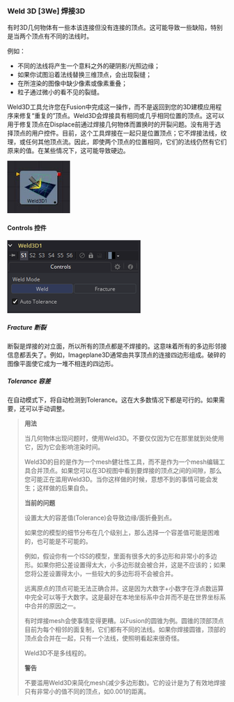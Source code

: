 ### Weld 3D [3We] 焊接3D

有时3D几何物体有一些本该连接但没有连接的顶点。这可能导致一些缺陷，特别是当两个顶点有不同的法线时。

例如：

- 不同的法线将产生一个意料之外的硬阴影/光照边缘；
- 如果你试图沿着法线替换三维顶点，会出现裂缝；
- 在所渲染的图像中缺少像素或像素重叠；
- 粒子通过微小的看不见的裂缝。

Weld3D工具允许您在Fusion中完成这一操作，而不是返回到您的3D建模应用程序来修复“重复的”顶点。Weld3D会焊接具有相同或几乎相同位置的顶点。这可以用于修复顶点在Displace前通过焊接几何物体而置换时的开裂问题。没有用于选择顶点的用户控件。目前，这个工具焊接在一起只是位置顶点；它不焊接法线，纹理，或任何其他顶点流。因此，即使两个顶点的位置相同，它们的法线仍然有它们原来的值。在某些情况下，这可能导致硬边。

 ![3We_tile](images/3We_tile.jpg)

#### Controls 控件

![3We_Controls](images/3We_Controls.png)

##### Fracture 断裂

断裂是焊接的对立面，所以所有的顶点都是不焊接的。这意味着所有的多边形邻接信息都丢失了。例如，Imageplane3D通常由共享顶点的连接四边形组成。破碎的图像平面使它成为一堆不相连的四边形。

##### Tolerance 容差

在自动模式下，将自动检测到Tolerance。这在大多数情况下都是可行的。如果需要，还可以手动调整。

> **用法** 
>
> 当几何物体出现问题时，使用Weld3D。不要仅仅因为它在那里就到处使用它，因为它会影响渲染时间。
>
> Weld3D的目的是作为一个mesh健壮性工具，而不是作为一个mesh编辑工具合并顶点。如果您可以在3D视图中看到要焊接的顶点之间的间隙，那么您可能正在滥用Weld3D。当你这样做的时候，意想不到的事情可能会发生；这样做的后果自负。
>
> **当前的问题** 
>
> 设置太大的容差值(Tolerance)会导致边缘/面折叠到点。
>
> 如果您的模型的细节分布在几个级别上，那么选择一个容差值可能是困难的，也可能是不可能的。
>
> 例如，假设你有一个ISS的模型，里面有很多大的多边形和非常小的多边形。如果你把公差设置得太大，小多边形就会被合并，这是不应该的；如果您将公差设置得太小，一些较大的多边形将不会被合并。
>
> 远离原点的顶点可能无法正确合并。这是因为大数字+小数字在浮点数运算中完全可以等于大数字。这是最好在本地坐标系中合并而不是在世界坐标系中合并的原因之一。
>
> 有时焊接mesh会使事情变得更糟。以Fusion的圆锥为例。圆锥的顶部顶点目前为每个相邻的面复制，它们都有不同的法线。如果你焊接圆锥，顶部的顶点会合并在一起，只有一个法线，使照明看起来很奇怪。
>
> Weld3D不是多线程的。
>
> **警告** 
>
> 不要滥用Weld3D来简化mesh(减少多边形数)。它的设计是为了有效地焊接只有非常小的值不同的顶点，如0.001的距离。

